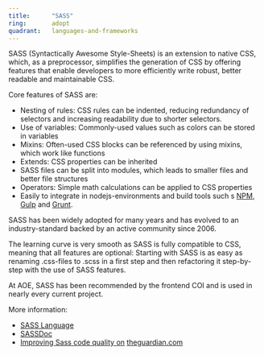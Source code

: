 ```yaml
---
title:      "SASS"
ring:       adopt
quadrant:   languages-and-frameworks
---
```


SASS (Syntactically Awesome Style-Sheets) is an extension to native CSS, which, as a preprocessor, simplifies the generation of CSS by offering features that enable developers to more efficiently write robust, better readable and maintainable CSS.

Core features of SASS are:

*   Nesting of rules: CSS rules can be indented, reducing redundancy of selectors and increasing readability due to shorter selectors.
*   Use of variables: Commonly-used values such as colors can be stored in variables
*   Mixins: Often-used CSS blocks can be referenced by using mixins, which work like functions
*   Extends: CSS properties can be inherited
*   SASS files can be split into modules, which leads to smaller files and better file structures
*   Operators: Simple math calculations can be applied to CSS properties
*   Easily to integrate in nodejs-environments and build tools such s [NPM](/tools/npm.html), [Gulp](/tools/gulp.html) and [Grunt](/tools/grunt.html).

SASS has been widely adopted for many years and has evolved to an industry-standard backed by an active community since 2006.

The learning curve is very smooth as SASS is fully compatible to CSS, meaning that all features are optional: Starting with SASS is as easy as renaming .css-files to .scss in a first step and then refactoring it step-by-step with the use of SASS features.

At AOE, SASS has been recommended by the frontend COI and is used in nearly every current project.

More information:

*   [SASS Language](http://sass-lang.com/)
*   [SASSDoc](http://sassdoc.com/)
*   [Improving Sass code quality on](https://www.theguardian.com/info/developer-blog/2014/may/13/improving-sass-code-quality-on-theguardiancom) [theguardian.com](http://theguardian.com)